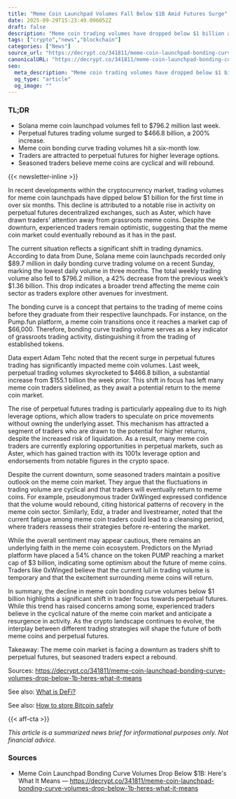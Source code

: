 ```yaml
---
title: "Meme Coin Launchpad Volumes Fall Below $1B Amid Futures Surge"
date: 2025-09-29T15:23:49.096052Z
draft: false
description: "Meme coin trading volumes have dropped below $1 billion as traders shift focus to perpetual futures in the crypto market."
tags: ["crypto","news","blockchain"]
categories: ["News"]
source_url: "https://decrypt.co/341811/meme-coin-launchpad-bonding-curve-volumes-drop-below-1b-heres-what-it-means"
canonicalURL: "https://decrypt.co/341811/meme-coin-launchpad-bonding-curve-volumes-drop-below-1b-heres-what-it-means"
seo:
  meta_description: "Meme coin trading volumes have dropped below $1 billion as traders shift focus to perpetual futures in the crypto market."
  og_type: "article"
  og_image: ""
---
```


### TL;DR
- Solana meme coin launchpad volumes fell to $796.2 million last week.
- Perpetual futures trading volume surged to $466.8 billion, a 200% increase.
- Meme coin bonding curve trading volumes hit a six-month low.
- Traders are attracted to perpetual futures for higher leverage options.
- Seasoned traders believe meme coins are cyclical and will rebound.

{{< newsletter-inline >}}

In recent developments within the cryptocurrency market, trading volumes for meme coin launchpads have dipped below $1 billion for the first time in over six months. This decline is attributed to a notable rise in activity on perpetual futures decentralized exchanges, such as Aster, which have drawn traders' attention away from grassroots meme coins. Despite the downturn, experienced traders remain optimistic, suggesting that the meme coin market could eventually rebound as it has in the past.

The current situation reflects a significant shift in trading dynamics. According to data from Dune, Solana meme coin launchpads recorded only $89.7 million in daily bonding curve trading volume on a recent Sunday, marking the lowest daily volume in three months. The total weekly trading volume also fell to $796.2 million, a 42% decrease from the previous week’s $1.36 billion. This drop indicates a broader trend affecting the meme coin sector as traders explore other avenues for investment.

The bonding curve is a concept that pertains to the trading of meme coins before they graduate from their respective launchpads. For instance, on the Pump.fun platform, a meme coin transitions once it reaches a market cap of $66,000. Therefore, bonding curve trading volume serves as a key indicator of grassroots trading activity, distinguishing it from the trading of established tokens.

Data expert Adam Tehc noted that the recent surge in perpetual futures trading has significantly impacted meme coin volumes. Last week, perpetual trading volumes skyrocketed to $466.8 billion, a substantial increase from $155.1 billion the week prior. This shift in focus has left many meme coin traders sidelined, as they await a potential return to the meme coin market.

The rise of perpetual futures trading is particularly appealing due to its high leverage options, which allow traders to speculate on price movements without owning the underlying asset. This mechanism has attracted a segment of traders who are drawn to the potential for higher returns, despite the increased risk of liquidation. As a result, many meme coin traders are currently exploring opportunities in perpetual markets, such as Aster, which has gained traction with its 1001x leverage option and endorsements from notable figures in the crypto space.

Despite the current downturn, some seasoned traders maintain a positive outlook on the meme coin market. They argue that the fluctuations in trading volume are cyclical and that traders will eventually return to meme coins. For example, pseudonymous trader 0xWinged expressed confidence that the volume would rebound, citing historical patterns of recovery in the meme coin sector. Similarly, Ediz, a trader and livestreamer, noted that the current fatigue among meme coin traders could lead to a cleansing period, where traders reassess their strategies before re-entering the market.

While the overall sentiment may appear cautious, there remains an underlying faith in the meme coin ecosystem. Predictors on the Myriad platform have placed a 54% chance on the token PUMP reaching a market cap of $3 billion, indicating some optimism about the future of meme coins. Traders like 0xWinged believe that the current lull in trading volume is temporary and that the excitement surrounding meme coins will return.

In summary, the decline in meme coin bonding curve volumes below $1 billion highlights a significant shift in trader focus towards perpetual futures. While this trend has raised concerns among some, experienced traders believe in the cyclical nature of the meme coin market and anticipate a resurgence in activity. As the crypto landscape continues to evolve, the interplay between different trading strategies will shape the future of both meme coins and perpetual futures.

Takeaway: The meme coin market is facing a downturn as traders shift to perpetual futures, but seasoned traders expect a rebound.

Sources: https://decrypt.co/341811/meme-coin-launchpad-bonding-curve-volumes-drop-below-1b-heres-what-it-means

See also: [What is DeFi?](/pages/what-is-defi/)

See also: [How to store Bitcoin safely](/pages/how-to-store-bitcoin-safely/)

{{< aff-cta >}}

_This article is a summarized news brief for informational purposes only. Not financial advice._

### Sources
- Meme Coin Launchpad Bonding Curve Volumes Drop Below $1B: Here's What It Means — https://decrypt.co/341811/meme-coin-launchpad-bonding-curve-volumes-drop-below-1b-heres-what-it-means

